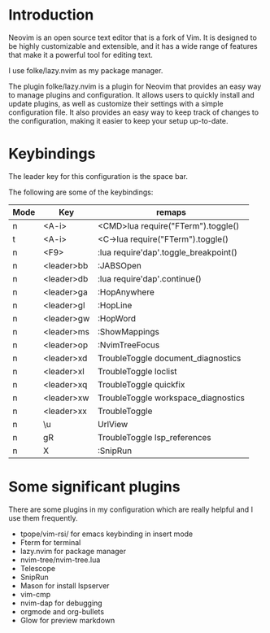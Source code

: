 # Introduction
Neovim is an open source text editor that is a fork of Vim. 
It is designed to be highly customizable and extensible, and it has a wide range of features that make it a powerful tool for editing text. 

I use folke/lazy.nvim as my package manager.

The plugin folke/lazy.nvim is a plugin for Neovim that provides an easy way to manage plugins and configuration.
It allows users to quickly install and update plugins, as well as customize their settings with a simple configuration file. 
It also provides an easy way to keep track of changes to the configuration, making it easier to keep your setup up-to-date.


# Keybindings
The leader key for this configuration is the space bar.

The following are some of the keybindings:

| Mode | Key        | remaps                                           |
|------|------------|--------------------------------------------------|
| n    | \<A-i\>     | \<CMD\>lua require("FTerm").toggle()<CR>           |
| t    | \<A-i\>      | <C-\><C-n><CMD>lua require("FTerm").toggle()<CR> |
| n    | \<F9>       | :lua require'dap'.toggle_breakpoint()<CR>        |
| n    | \<leader\>bb | :JABSOpen<CR>                                    |
| n    | \<leader\>db | :lua require'dap'.continue()<CR>                 |
| n    | \<leader\>ga | :HopAnywhere<CR>                                 |
| n    | \<leader\>gl | :HopLine<CR>                                     |
| n    | \<leader\>gw | :HopWord<CR>                                     |
| n    | \<leader\>ms | :ShowMappings<CR>                                |
| n    | \<leader\>op | :NvimTreeFocus<CR>                               |
| n    | \<leader\>xd | <cmd>TroubleToggle document_diagnostics<cr>      |
| n    | \<leader\>xl | <cmd>TroubleToggle loclist<cr>                   |
| n    | \<leader\>xq | <cmd>TroubleToggle quickfix<cr>                  |
| n    | \<leader\>xw | <cmd>TroubleToggle workspace_diagnostics<cr>     |
| n    | \<leader\>xx | <cmd>TroubleToggle<cr>                           |
| n    | \u         | <Cmd>UrlView<CR>                                 |
| n    | gR         | <cmd>TroubleToggle lsp_references<cr>            |
| n    | X          | :SnipRun<CR>                                     |

# Some significant plugins
There are some plugins in my configuration which are really helpful and I use them frequently.

- tpope/vim-rsi/ for emacs keybinding in insert mode
- Fterm for terminal
- lazy.nvim for package manager
- nvim-tree/nvim-tree.lua 
- Telescope
- SnipRun
- Mason for install lspserver
- vim-cmp 
- nvim-dap for debugging
- orgmode and org-bullets
- Glow for preview markdown
